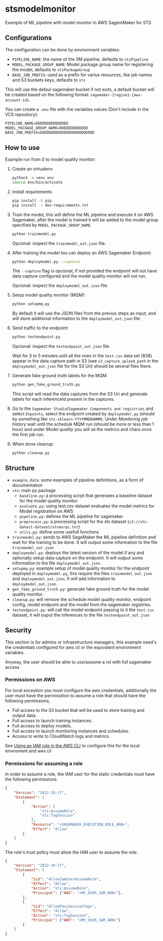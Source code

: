 # stsmodelmonitor

Example of ML pipeline with model monitor in AWS SagemMaker for STS

## Configurations

The configuration can be done by environment variables:

- `PIPELINE_NAME`: the name of the SM pipeline, defaults to `stsPipeline`
- `MODEL_PACKAGE_GROUP_NAME`: Model package group name for registering the model, defaults to `stsPackageGroup`
- `BASE_JOB_PREFIX`: used as a prefix for varius resources, like job names and S3 buckets keys, defaults to `sts`

This will use the defaul sagemaker bucket if not exits, a default bucket will be created based on the following format: `sagemaker-{region}-{aws-account-id}`.

You can create a `.env` file with the variables values (Don't include in the VCS repository):

```txt
PIPELINE_NAME=DDDDDDDDDDDDDDD
MODEL_PACKAGE_GROUP_NAME=DDDDDDDDDDDDD
BASE_JOB_PREFIX=DDDDDDDDDDDDDDDDDDDDDDDDD
```

## How to use

Example run from 0 to model quality monitor:

1. Create an virtualenv

   ```bash
   python3 -m venv env
   source env/bin/activate
   ```

2. Install requirements
  
   ```bash
   pip install -U pip
   pip install -r dev-requirements.txt
   ```

3. Train the model, this will define the ML pipeline and execute it on AWS Sagemaker, after the model is trained it will be added to the model group specified by `MODEL_PACKAGE_GROUP_NAME`.

   ```bash
   python trainmodel.py
   ```

   Opcional: inspect the `trainmodel_out.json` file.

4. After training the model tou can deploy an AWS Sagemaker Endpoint:

   ```bash
   python deploymodel.py --capture
   ```

   The `--capture` flag is opcional, if not provided the endpoint will not have data capture configured and the model quality monitor will not run.

   Opcional: inspect the `deploymodel_out.json` file.

5. Setup model quality monitor (MQM):

   ```bash
   python setupmq.py
   ```

   By default it will use the JSON files from the previus steps as input, and will store additional information to the `deploymodel_out.json` file.

6. Send traffic to the endpoint:

   ```bash
   python testendpoint.py
   ```

   Opcional: inspect the `testendpoint_out.json` file.

   Wait for 3 to 5 minutes until all the rows in the `test.csv` data set (838) appear in the data capture path in S3 (see `s3_capture_upload_path` in the `deploymodel_out.json` file for the S3 Uri) should be several files there.

7. Generate fake ground truth labels for the MQM:

   ```bash
   python gen_fake_ground_truth.py
   ```

   This script will read the data captures from the S3 Uri and generate labels for each inferenceId present in the captures.

8. Go to the `Sagemaker Studio`/`Sagemaker Components and registries` and select `Enpoints`, select the endpoint created by `deploymodel.py` (should by something like `sts-sklearn-YYYYMMDDHHMM`). Under _Monitoring job history_ wait until the schedule MQM run (should be more or less than 1 hour) and under _Model quality_ you will se the metrics and chars once the first job run.

9. When done cleanup:

   ```bash
   python cleanup.py
   ```

## Structure

- `example_data`: some examples of pipeline definitions, as a form of documentation
- `sts`: main py package
  - `baseline.py`: a processing script that generates a baseline dataset for the model quality monitor.
  - `evaluate.py`: using test.csv dataset evaluates the model metrics for Model registration on AWS
  - `pipeline.py`: defines the ML  pipeline for sagemaker
  - `preprocess.py`: a processing script for the sts dataset (`s3://sts-datwit-dataset/stsmsrpc.txt`)
  - `utils.py`: define some usefull functions
- `trainmodel.py`: sends to AWS SageMaker the ML pipeline definition and wait for the training to be done. It will output some information to the file `trainmodel_out.json`
- `deploymodel.py`: deploys the latest version of the model if any and optionally setup data capture on the endpoint. It will output some information to the file `deploymodel_out.json`.
- `setupmq.py`: example setup of model quality monitor for the endpoint deployed in `deploymodel.py`, this require the files `trainmodel_out.json` and `deploymodel_out.json`. It will add information to `deploymodel_out.json`.
- `gen_fake_ground_truth.py`: generate fake ground truth for the model quality monitor.
- `cleanup.py`: will remove the schedule model quality monitor, endpoint config, model endpoint and the model from the sagemaker registries.
- `testendpoint.py`: will call the model endpoint passing to it the `test.csv` dataset, it will ouput the inferences to the file `testendpoint_out.json`

## Security

This section is for admins or infraestructure managers, this example need's
the credentials configured for aws cli or the equivalent environment variables.

Anyway, the user should be able tu use/assume a rol with full sagemaker access

### Permissions on AWS

For local exceution you must configure the aws credentials, additionally the user must have the permissition to assume a role that should have the following permissions,

- Full access to the S3 bucket that will be used to store training and output data.
- Full access to launch training instances.
- Full access to deploy models.
- Full access to launch monitoring instances and schedules.
- Access to write to CloudWatch logs and metrics.

See [Using an IAM role in the AWS CLI](https://docs.aws.amazon.com/cli/latest/userguide/cli-configure-role.html) to configure this for the local enviroment and aws cli

### Permissions for assuming a role

In order to assume a role, the IAM user for the static credentials must have the following permissions:

```json
{
    "Version": "2012-10-17",
    "Statement": [
        {
            "Action": [
                "sts:AssumeRole",
                "sts:TagSession"
            ],
            "Resource": "<SAGEMAKER_EXECUTION_ROLE_ARN>",
            "Effect": "Allow"
        }
    ]
}
```

The role's trust policy must allow the IAM user to assume the role:

```json
{
    "Version": "2012-10-17",
    "Statement": [
        {
            "Sid": "AllowIamUserAssumeRole",
            "Effect": "Allow",
            "Action": "sts:AssumeRole",
            "Principal": {"AWS": "<MY_USER_IAM_ARN>"},
        },
        {
            "Sid": "AllowPassSessionTags",
            "Effect": "Allow",
            "Action": "sts:TagSession",
            "Principal": {"AWS": "<MY_USER_IAM_ARN>"}
        }
    ]
}
```
